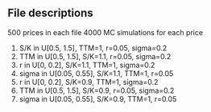 ## File descriptions
500 prices in each file
4000 MC simulations for each price
1. S/K in U[0.5, 1.5], TTM=1, r=0.05, sigma=0.2
2. TTM in U[0.5, 1.5], S/K=1.1, r=0.05, sigma=0.2
3. r in U[0, 0.2], S/K=1.1, TTM=1, sigma=0.2
4. sigma in U[0.05, 0.55], S/K=1.1, TTM=1, r=0.05
5. r in U[0, 0.2], S/K=0.9, TTM=1, sigma=0.2
6. TTM in U[0.5, 1.5], S/K=0.9, r=0.05, sigma=0.2
7. sigma in U[0.05, 0.55], S/K=0.9, TTM=1, r=0.05